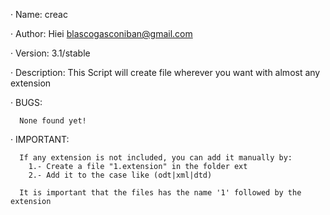 · Name: creac

· Author: Hiei <blascogasconiban@gmail.com>

· Version: 3.1/stable

· Description:
              This Script will create file wherever you want with almost any extension


· BUGS:         
	     
      None found yet!


· IMPORTANT:
               
               
      If any extension is not included, you can add it manually by:
        1.- Create a file "1.extension" in the folder ext
        2.- Add it to the case like (odt|xml|dtd)
      
      It is important that the files has the name '1' followed by the extension

